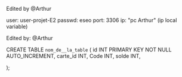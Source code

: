 Edited by @Arthur

user: user-projet-E2
passwd: eseo
port: 3306
ip: "pc Arthur" (ip local variable)

Edited by: @Arthur

CREATE TABLE `nom_de__la_table` (
  id INT PRIMARY KEY NOT NULL AUTO_INCREMENT,
  carte_id INT,
  Code INT,
  solde INT,
  
);

